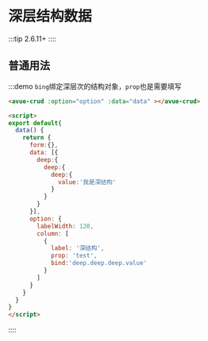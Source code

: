 # 深层结构数据
:::tip
 2.6.11+
::::

## 普通用法 
:::demo  `bing`绑定深层次的结构对象，`prop`也是需要填写
```html
<avue-crud :option="option" :data="data" ></avue-crud>

<script>
export default{
  data() {
    return {
      form:{},
      data: [{ 
        deep:{
          deep:{
            deep:{
              value:'我是深结构'
            }
          }
        }
      }],
      option: {
        labelWidth: 120,
        column: [
          {
            label: '深结构',
            prop: 'test',
            bind:'deep.deep.deep.value'
          }
        ]
      }
    }
  }
}
</script>

```
::::
